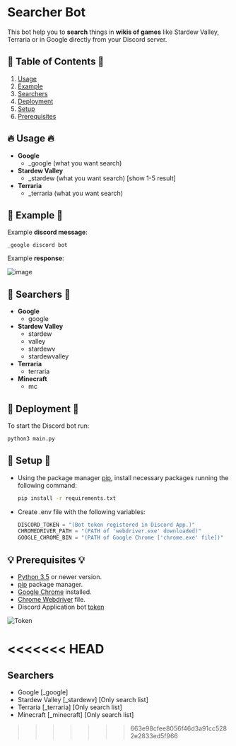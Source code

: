 # Searcher Bot
This bot help you to **search** things in **wikis of games** like Stardew Valley, Terraria or in Google directly from your Discord server.

## 🧾 Table of Contents 🧾

1. [Usage](#-usage-)
1. [Example](#-example-)
1. [Searchers](#-example-)
1. [Deployment](#-deployment-)
1. [Setup](#-setup-)
1. [Prerequisites](#-prerequisites-)

## 🔥 Usage 🔥
- **Google** 
    - \_google (what you want search)
- **Stardew Valley** 
    - \_stardew (what you want search) [show 1-5 result] 
- **Terraria** 
    - \_terraria (what you want search)
## 🎈 Example 🎈
Example **discord message**:

```
_google discord bot
```

Example **response**:
    
![image](https://user-images.githubusercontent.com/38699812/87507451-0784d900-c633-11ea-89fa-0def9a651c0b.PNG)

## 🔎 Searchers 🔎
- **Google** 
  - google
- **Stardew Valley** 
  - stardew
  - valley
  - stardewv
  - stardewvalley
- **Terraria** 
  - terraria
- **Minecraft** 
  - mc


## 🌟 Deployment 🌟
To start the Discord bot run:
```cmd
python3 main.py
```

## 🔨 Setup 🔨
- Using the package manager [pip](https://pip.pypa.io/en/stable/), install necessary packages running the following command:
    ```cmd
    pip install -r requirements.txt
    ```

- Create .env file with the following variables:
  ```python
  DISCORD_TOKEN = "(Bot token registered in Discord App.)"
  CHROMEDRIVER_PATH = "(PATH of 'webdriver.exe' downloaded)"
  GOOGLE_CHROME_BIN = "(PATH of Google Chrome ['chrome.exe' file])"
    ```

## 💡 Prerequisites 💡
- [Python 3.5](https://www.python.org/downloads/) or newer version.
- [pip](https://pip.pypa.io/en/stable/) package manager.
- [Google Chrome](https://www.google.com/intl/es_mx/chrome/) installed.
- [Chrome Webdriver](https://chromedriver.chromium.org/downloads) file.
- Discord Application bot [token](https://discord.com/developers/applications/)

![Token](https://user-images.githubusercontent.com/38699812/87493279-0e4f2400-c612-11ea-8a63-f19f867f8810.png)

<<<<<<< HEAD
=======
## Searchers
- Google [_google]
- Stardew Valley [_stardewv] [Only search list]
- Terraria [_terraria] [Only search list]
- Minecraft [_minecraft] [Only search list]
>>>>>>> 663e98cfee8056f46d3a91cc5282e2833ed5f966

